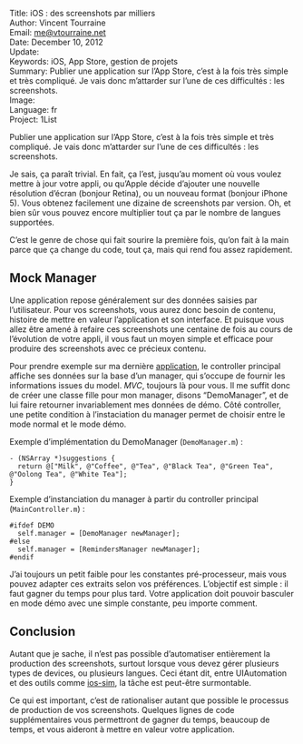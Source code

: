 Title:    iOS : des screenshots par milliers  
Author:   Vincent Tourraine  
Email:    me@vtourraine.net  
Date:     December 10, 2012  
Update:   
Keywords: iOS, App Store, gestion de projets  
Summary:  Publier une application sur l’App Store, c’est à la fois très simple et très compliqué. Je vais donc m’attarder sur l’une de ces difficultés : les screenshots.  
Image:    
Language: fr  
Project:  1List  

Publier une application sur l’App Store, c’est à la fois très simple et très compliqué. Je vais donc m’attarder sur l’une de ces difficultés : les screenshots.

Je sais, ça paraît trivial. En fait, ça l’est, jusqu’au moment où vous voulez mettre à jour votre appli, ou qu’Apple décide d’ajouter une nouvelle résolution d’écran (bonjour Retina), ou un nouveau format (bonjour iPhone 5). Vous obtenez facilement une dizaine de screenshots par version. Oh, et bien sûr vous pouvez encore multiplier tout ça par le nombre de langues supportées.

C’est le genre de chose qui fait sourire la première fois, qu’on fait à la main parce que ça change du code, tout ça, mais qui rend fou assez rapidement.


## Mock Manager

Une application repose généralement sur des données saisies par l’utilisateur. Pour vos screenshots, vous aurez donc besoin de contenu, histoire de mettre en valeur l’application et son interface. Et puisque vous allez être amené à refaire ces screenshots une centaine de fois au cours de l’évolution de votre appli, il vous faut un moyen simple et efficace pour produire des screenshots avec ce précieux contenu.

Pour prendre exemple sur ma dernière [application](http://www.studioamanga.com/onelist), le controller principal affiche ses données sur la base d’un manager, qui s’occupe de fournir les informations issues du model. *MVC*, toujours là pour vous. Il me suffit donc de créer une classe fille pour mon manager, disons “DemoManager”, et de lui faire retourner invariablement mes données de démo. Côté controller, une petite condition à l’instaciation du manager permet de choisir entre le mode normal et le mode démo. 

Exemple d’implémentation du DemoManager (`DemoManager.m`) :

``` objc
- (NSArray *)suggestions {
  return @["Milk", @"Coffee", @"Tea", @"Black Tea", @"Green Tea", @"Oolong Tea", @"White Tea"];
}
```

Exemple d’instanciation du manager à partir du controller principal (`MainController.m`) :

``` objc
#ifdef DEMO
  self.manager = [DemoManager newManager];
#else
  self.manager = [RemindersManager newManager];
#endif
```

J’ai toujours un petit faible pour les constantes pré-processeur, mais vous pouvez adapter ces extraits selon vos préférences. L’objectif est simple : il faut gagner du temps pour plus tard. Votre application doit pouvoir basculer en mode démo avec une simple constante, peu importe comment.


## Conclusion

Autant que je sache, il n’est pas possible d’automatiser entièrement la production des screenshots, surtout lorsque vous devez gérer plusieurs types de devices, ou plusieurs langues. Ceci étant dit, entre UIAutomation et des outils comme [ios-sim](https://github.com/phonegap/ios-sim), la tâche est peut-être surmontable.

Ce qui est important, c’est de rationaliser autant que possible le processus de production de vos screenshots. Quelques lignes de code supplémentaires vous permettront de gagner du temps, beaucoup de temps, et vous aideront à mettre en valeur votre application.
